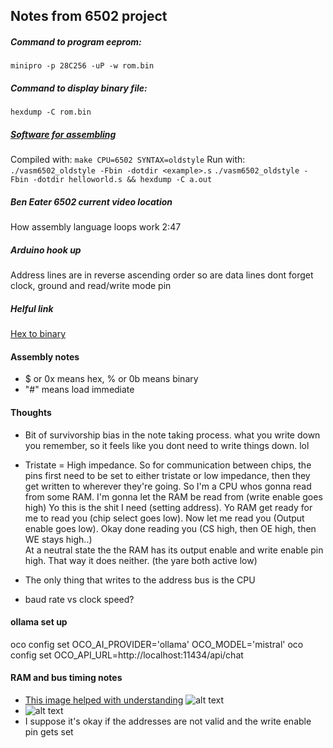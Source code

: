 ## Notes from 6502 project

##### Command to program eeprom:
```minipro -p 28C256 -uP -w rom.bin```

##### Command to display binary file:
```hexdump -C rom.bin```

##### [Software for assembling](http://sun.hasenbraten.de/vasm/)
Compiled with: ```make CPU=6502 SYNTAX=oldstyle```
Run with: ```./vasm6502_oldstyle -Fbin -dotdir <example>.s```
```./vasm6502_oldstyle -Fbin -dotdir helloworld.s && hexdump -C a.out```
##### Ben Eater 6502 current video location
How assembly language loops work
2:47
##### Arduino hook up
Address lines are in reverse ascending order 
so are data lines
dont forget clock, ground and read/write mode pin

##### Helful link
[Hex to binary](https://www.rapidtables.com/convert/number/hex-to-binary.html)

#### Assembly notes
- $ or 0x means hex, % or 0b means binary
- "#" means load immediate


#### Thoughts
- Bit of survivorship bias in the note taking process. what you write down you remember, so it feels like you dont need to write things down. lol

- Tristate = High impedance.
So for communication between chips, the pins first need to be set to either tristate or low impedance, then they get written to wherever they're going. 
So I'm a CPU whos gonna read from some RAM.
I'm gonna let the RAM be read from (write enable goes high)
Yo this is the shit I need (setting address). 
Yo RAM get ready for me to read you (chip select goes low). 
Now let me read you (Output enable goes low). 
Okay done reading you (CS high, then OE high, then WE stays high..)\
At a neutral state the the RAM has its output enable and write enable pin high. That way it does neither. (the yare both active low)

- The only thing that writes to the address bus is the CPU

- baud rate vs clock speed?


#### ollama set up
oco config set OCO_AI_PROVIDER='ollama' OCO_MODEL='mistral'
oco config set OCO_API_URL=http://localhost:11434/api/chat

#### RAM and bus timing notes
- [This image helped with understanding](https://electronics.stackexchange.com/questions/107183/meaning-of-control-pins-ce-oe-we) ![alt text](1.jpg)
- ![alt text](2.png)
- I suppose it's okay if the addresses are not valid and the write enable pin gets set 
